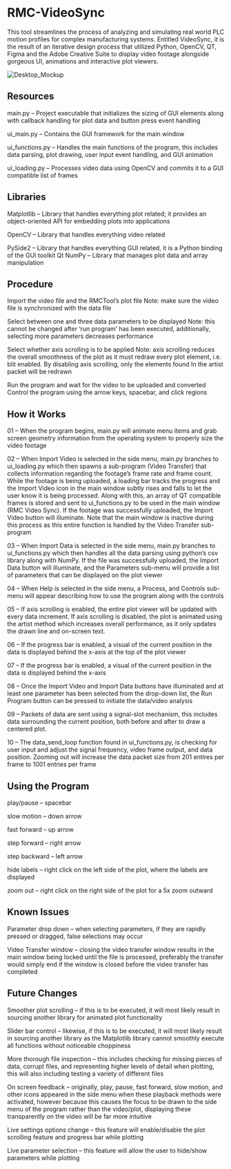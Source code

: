 # RMC-VideoSync
This tool streamlines the process of analyzing and simulating real world PLC motion profiles for complex manufacturing systems. Entitled VideoSync, it is the result of an iterative design process that utilized Python, OpenCV, QT, Figma and the Adobe Creative Suite to display video footage alongside gorgeous UI, animations and interactive plot viewers.

![Desktop_Mockup](https://github.com/Matthew-Skovorodin/RMC-VideoSync/assets/146593166/1bff4e9b-e1ed-42e0-9493-7726073cfb90)

## Resources
main.py – Project executable that initializes the sizing of GUI elements along with callback handling for plot data and button press event handling

ui_main.py – Contains the GUI framework for the main window

ui_functions.py – Handles the main functions of the program, this includes data parsing, plot drawing, user input event handling, and GUI animation

ui_loading.py – Processes video data using OpenCV and commits it to a GUI compatible list of frames



## Libraries
Matplotlib – Library that handles everything plot related; it provides an object-oriented API for embedding plots into applications

OpenCV – Library that handles everything video related

PySide2 – Library that handles everything GUI related, it is a Python binding of the GUI toolkit Qt NumPy – Library that manages plot data and array manipulation



## Procedure
Import the video file and the RMCTool’s plot file
Note: make sure the video file is synchronized with the data file

Select between one and three data parameters to be displayed
Note: this cannot be changed after ‘run program’ has been executed, additionally, selecting more parameters decreases performance

Select whether axis scrolling is to be applied
Note: axis scrolling reduces the overall smoothness of the plot as it must redraw every plot element, i.e. blit enabled. By disabling axis scrolling, only the elements found In the artist packet will be redrawn

Run the program and wait for the video to be uploaded and converted Control the program using the arrow keys, spacebar, and click regions



## How it Works
01 – When the program begins, main.py will animate menu items and grab screen geometry information from the operating system to properly size the video footage

02 – When Import Video is selected in the side menu, main.py branches to ui_loading.py which then spawns a sub-program (Video Transfer) that collects information regarding the footage’s frame rate and frame count. While the footage is being uploaded, a loading bar tracks the progress and the Import Video icon in the main window subtly rises and falls to let the user know it is being processed. Along with this, an array of QT compatible frames is stored and sent to ui_functions.py to be used in the main window (RMC Video Sync). If the footage was successfully uploaded, the Import Video button will illuminate.
Note that the main window is inactive during this process as this entire function is handled by the Video Transfer sub-program

03 – When Import Data is selected in the side menu, main.py branches to ui_functions.py which then handles all the data parsing using python’s csv library along with NumPy. If the file was successfully uploaded, the Import Data button will illuminate, and the Parameters sub-menu will provide a list of parameters that can be displayed on the plot viewer

04 – When Help is selected in the side menu, a Process, and Controls sub-menu will appear describing how to use the program along with the controls

05 – If axis scrolling is enabled, the entire plot viewer will be updated with every data increment. If axis scrolling is disabled, the plot is animated using the artist method which increases overall performance, as it only updates the drawn line and on-screen text.

06 – If the progress bar is enabled, a visual of the current position in the data is displayed behind the x-axis at the top of the plot viewer

07 – If the progress bar is enabled, a visual of the current position in the data is displayed behind the x-axis

08 – Once the Import Video and Import Data buttons have illuminated and at least one parameter has been selected from the drop-down list, the Run Program button can be pressed to initiate the data/video analysis

09 – Packets of data are sent using a signal-slot mechanism, this includes data surrounding the current position, both before and after to draw a centered plot.

10 – The data_send_loop function found in ui_functions.py, is checking for user input and adjust the signal frequency, video frame output, and data position. Zooming out will increase the data packet size from 201 entires per frame to 1001 entries per frame



## Using the Program
play/pause – spacebar 

slow motion – down arrow 

fast forward – up arrow 

step forward – right arrow 

step backward – left arrow

hide labels – right click on the left side of the plot, where the labels are displayed

zoom out – right click on the right side of the plot for a 5x zoom outward



## Known Issues
Parameter drop down – when selecting parameters, if they are rapidly pressed or dragged, false selections may occur

Video Transfer window – closing the video transfer window results in the main window being locked until the file is processed, preferably the transfer would simply end if the window is closed before the video transfer has completed



## Future Changes
Smoother plot scrolling – if this is to be executed, it will most likely result in sourcing another library for animated plot functionality

Slider bar control – likewise, if this is to be executed, it will most likely result in sourcing another library as the Matplotlib library cannot smoothly execute all functions without noticeable choppiness

More thorough file inspection – this includes checking for missing pieces of data, corrupt files, and representing higher levels of detail when plotting, this will also including testing a variety of different files

On screen feedback – originally, play, pause, fast forward, slow motion, and other icons appeared in the side menu when these playback methods were activated, however because this causes the focus to be drawn to the side menu of the program rather than the video/plot, displaying these transparently on the video will be far more intuitive

Live settings options change – this feature will enable/disable the plot scrolling feature and progress bar while plotting

Live parameter selection – this feature will allow the user to hide/show parameters while plotting
